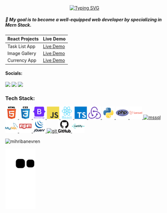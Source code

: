 <div align="center">
 <a href="https://github.com/MihribanEvren">
  <img src="https://readme-typing-svg.demolab.com?font=Fira+Code&size=28&duration=3000&pause=500&center=true&vCenter=true&width=435&lines=%e2%9c%a8+Mihriban+Evren+%e2%9c%a8;%f0%9f%93%9a+Software+Developer+%f0%9f%92%bb" alt="Typing SVG" />
 </a>
</div>

<h5>
🔭 My goal is to become a well-equipped web developer by specializing in Mern Stack.
</h5>


| React Projects             | Live Demo                                                               |
| ----------------- | ------------------------------------------------------------------ |
| Task List App | [Live Demo](https://ma-task-list-project.netlify.app/) |
| Image Gallery | [Live Demo](https://ma-image-gallery.netlify.app/) |
| Currency App | [Live Demo](https://ma-currency-app.netlify.app/) |
  



<h4 align="left">Socials:</h4>
<a href="https://www.linkedin.com/in/mihribanevren" target="blank"><img src="https://img.shields.io/badge/LinkedIn-0077B5?style=for-the-badge&logo=linkedin&logoColor=white" /></a>
<a href="https://twitter.com/myy_universe" target="blank"><img src="https://img.shields.io/badge/X-000?style=for-the-badge&logo=x" /></a>
<a href="https://instagram.com/mihribann_n" target="blank"><img src="https://img.shields.io/badge/-Instagram-%23E4405F?style=for-the-badge&logo=instagram&logoColor=white" /></a>


<h3 align="left">Tech Stack:</h3>
<p align="left"> </a> <a href="https://www.w3.org/html/" target="_blank" rel="noreferrer"> <img src="https://raw.githubusercontent.com/devicons/devicon/master/icons/html5/html5-original-wordmark.svg" alt="html5" width="40" height="40"/> </a> <a href="https://www.w3schools.com/css/" target="_blank" rel="noreferrer"> <img src="https://raw.githubusercontent.com/devicons/devicon/master/icons/css3/css3-original-wordmark.svg" alt="css3" width="40" height="40"/> </a> <a href="https://getbootstrap.com" target="_blank" rel="noreferrer"> <img src="https://raw.githubusercontent.com/devicons/devicon/master/icons/bootstrap/bootstrap-plain-wordmark.svg" alt="bootstrap" width="40" height="40"/>  <a href="https://developer.mozilla.org/en-US/docs/Web/JavaScript" target="_blank" rel="noreferrer"> <img src="https://raw.githubusercontent.com/devicons/devicon/master/icons/javascript/javascript-original.svg" alt="javascript" width="40" height="40"/> </a> <a href="https://reactjs.org/" target="_blank" rel="noreferrer"> <img src="https://raw.githubusercontent.com/devicons/devicon/master/icons/react/react-original-wordmark.svg" alt="react" width="40" height="40"/> </a> <a href="https://www.typescriptlang.org/" target="_blank" rel="noreferrer"> <img src="https://raw.githubusercontent.com/devicons/devicon/master/icons/typescript/typescript-original.svg" alt="typescript" width="40" height="40"/> </a> <a href="https://redux.js.org" target="_blank" rel="noreferrer"> <img src="https://raw.githubusercontent.com/devicons/devicon/master/icons/redux/redux-original.svg" alt="redux" width="40" height="40"/> </a> <a href="https://www.python.org" target="_blank" rel="noreferrer"> <img src="https://raw.githubusercontent.com/devicons/devicon/master/icons/python/python-original.svg" alt="python" width="40" height="40"/> </a> <a href="https://www.php.net" target="_blank" rel="noreferrer"> <img src="https://raw.githubusercontent.com/devicons/devicon/master/icons/php/php-original.svg" alt="php" width="40" height="40"/> </a> <a href="https://laravel.com/" target="_blank" rel="noreferrer"> <img src="https://github.com/devicons/devicon/blob/master/icons/laravel/laravel-original-wordmark.svg" alt="laravel" width="40" height="40"/> </a> <a href="https://www.microsoft.com/en-us/sql-server" target="_blank" rel="noreferrer"> <img src="https://www.svgrepo.com/show/303229/microsoft-sql-server-logo.svg" alt="mssql" width="40" height="40"/> </a> <a href="https://www.mysql.com/" target="_blank" rel="noreferrer"> <img src="https://raw.githubusercontent.com/devicons/devicon/master/icons/mysql/mysql-original-wordmark.svg" alt="mysql" width="40" height="40"/> </a> <a href="https://www.npmjs.com/" target="_blank" rel="noreferrer"> <img src="https://github.com/devicons/devicon/blob/master/icons/npm/npm-original-wordmark.svg" alt="npm" width="40" height="40"/> </a> <a href="https://jquery.com/" target="_blank" rel="noreferrer"> <img src="https://github.com/devicons/devicon/blob/master/icons/jquery/jquery-original-wordmark.svg" alt="jquery" width="40" height="40"/> </a> <a href="https://git-scm.com/" target="_blank" rel="noreferrer"> <img src="https://www.vectorlogo.zone/logos/git-scm/git-scm-icon.svg" alt="git" width="40" height="40"/> </a> <a href="https://github.com/" target="_blank" rel="noreferrer"> <img src="https://github.com/devicons/devicon/blob/master/icons/github/github-original-wordmark.svg" alt="git" width="40" height="40"/> </a> <a href="https://www.netlify.com/" target="_blank" rel="noreferrer"> <img src="https://github.com/devicons/devicon/blob/master/icons/netlify/netlify-original-wordmark.svg" alt="git" width="40" height="40"/> </a> </p>


<p><img align="center" src="https://github-readme-stats.vercel.app/api/top-langs?username=mihribanevren&show_icons=true&locale=en&layout=compact" alt="mihribanevren" /></p>

<picture>
  <source media="(prefers-color-scheme: dark)" srcset="https://raw.githubusercontent.com/MihribanEvren/MihribanEvren/output/github-contribution-grid-snake-dark.svg">
  <source media="(prefers-color-scheme: light)" srcset="https://raw.githubusercontent.com/MihribanEvren/MihribanEvren/output/github-contribution-grid-snake.svg">
  <img alt="github contribution grid snake animation" src="https://raw.githubusercontent.com/MihribanEvren/MihribanEvren/output/github-contribution-grid-snake.svg">
</picture>
